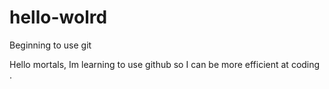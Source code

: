 # hello-wolrd
Beginning to use git 

Hello mortals, Im learning to use github so I can be more efficient at coding .
